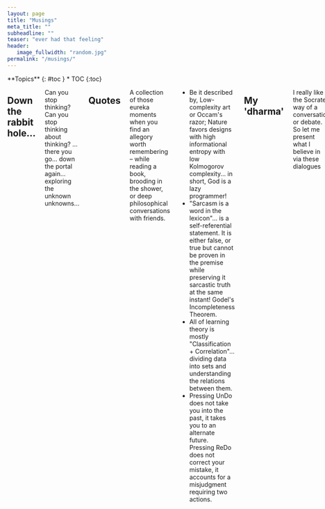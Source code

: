 ```yaml
---
layout: page
title: "Musings"
meta_title: ""
subheadline: ""
teaser: "ever had that feeling"
header:
   image_fullwidth: "random.jpg"
permalink: "/musings/"
---
```


<div class="row">
<div class="medium-8 medium-push-0 columns" markdown="1">
<div class="panel radius" markdown="1">
**Topics**
{: #toc }
*  TOC
{:toc}
</div>
</div><!-- /.medium-4.columns -->



<div class="medium-12 medium-pull-0 columns" markdown="1">

## Down the rabbit hole...
Can you stop thinking? Can you stop thinking about thinking? ... there you go... down the portal again... exploring the unknown unknowns...

## Quotes

A collection of those eureka moments when you find an allegory worth remembering – while reading a book, brooding in the shower, or deep philosophical conversations with friends.
* Be it described by, Low-complexity art or Occam's razor; Nature favors designs with high informational entropy with low Kolmogorov complexity... in short, God is a lazy programmer!
* "Sarcasm is a word in the lexicon"... is a self-referential statement. It is either false, or true but cannot be proven in the premise while preserving it sarcastic truth at the same instant! Godel's Incompleteness Theorem.
* All of learning theory is mostly "Classification + Correlation"... dividing data into sets and understanding the relations between them.
* Pressing UnDo does not take you into the past, it takes you to an alternate future. Pressing ReDo does not correct your mistake, it accounts for a misjudgment requiring two actions.

## My 'dharma'

I really like the Socrates way of a conversation or debate. So let me present what I believe in via these dialogues

### God and Mayonnaise

T: What are your views about god?

A: I don't think god is necessary. Yes, organised religion was necessary to guide people to morality. But in the current era of 
science; god is an added burden, a deviation from Occam's razor.

T: I would argue that god is Occam's razor. Believing in an omnipotent god resolves all problems. But, let's keep that aside for a 
while and assume that god is not necessary. But so is mayonnaise. But mayonnaise exists. There are no many things that you do not 
believe is necessary, or do not even know that it exist - but in reality, they do exist. How does that change the reality of its 
existance.

A: Yes, I do not know that mayonnaise brand americans use; that does not refute its existance. But, it is possible to totally live 
without mayonnaise. Removing mayonnaise from the equation of human civilization will not threaten the existence of the universe.

T: Some mayo based dishes would fail to exist then. But the non-existance of mayo to you does not mean it doesn't exist.

A: Yes. So mayo is known by more people, validating its existance. That is what give mayo its existance.

T: Atleast 1 person in the World believes that god exist. Does that mean there is god.

A: No. A mojority believing in something, or an individual believeing in something does not make it real. The difference between 
mayo is it can be sensed, experimented and physically tangibly manipulated by other human beings in the same way.

T: So is it with god. Theists agree how they experience god.

A: But so are dreams. That brings us to the dream agruement. Both mayo and god generates electrical signals in the neurons. Both 
dream and reality does. Why is one more real and another is fiction. Dreams are real in my arguement. Dreams are fragments of real 
thought caused by neural impulsed. They are as real as thinking of the notion of a god. Both creates realisitic signals. But just 
as we agree on dreams being just thoughts and not occuring in the physical world, so are divine miracles.

T: How do you distinguish that the mayo taste is physical while the dream of mayo is not?

A: Sensor fusion? In dreams, the starting sensor data is missing. We dont remeber the exact sight, smell or taste; we directly 
experience the mayo. In the reality, the low level sensor data is also accessable. It's not always black or white - under the 
effect of alcohol sometimes feels like dreamy, because we start to lose reception of the sensor data.

T: So is the feelings like loneliness, boredom, fear, also fake

A: No they are not. They are supported by idle sensor organs, or physical activities, etc.

T: So is god. God is one level meta. Existance of abstract feelings like fear, awe, happiness gives rise to god.

A: I don't mind accepting god as a meta-emotion. But as long as it stays in the category of emotion. Its meta property does not 
allow it to travel to the real World. It can however influence our emotion, just like emotions affect our actions. E.g. holy wars.

T: Holy wars are organised religion. We are talking about a personal god.

A: Then, as long as we do not believe praying will have a tangible effect.

T: Praying does help us attain peace.

A: I am ok as long as it just affects our emotions; and the emotions indirectly affect our actions. Praying to God does not heal. 
It gives us the mental courage to cope with the pain.

T: Why is that not necessary according to you?

A: Because, I can invoke the same courage without believing in the existance of a god. I do not need to equate god as a 
meta-emotion. God CAN be a meta-emotion; a subset of meta-emotions just like sense altering drugs; but it is not the only way. I am 
ok people deriving strength by believing in God. But I am not ok if they say that the Voyager is still continuing in space due to 
god's grace.

T: Well, there has been multiple possibilities when the space craft could have failed. Say it surviving means True (T). Thus it's 
current state is TTTT....n times.... Now, that is a 1 in $2^n$ chance, which is rare. A single False would make it fail.

A: It brings us to the argument of noogenesis. Why are there no aliens; intelligent by design; creationism. Yes, having existence 
from spontaneous quantum fluctions is an extremenly rare event. But, it is not so rare when put in the perspective of the time 
scale of the universe. Rather it is the contrary; by Fermi's paradox.

T: So either way, i.e. either only it is us who is created. Why does that not make you feel special? In the infinite complexity of 
the universe, is imagining an intelligence God like entity capable of creating us so difficult.

A: Aliens creating us and placing us precisely on Earth, listening silently to our prayers and beings vastly more powerful and 
potent is far easy to imagine logically to me - like Daniken's arguments. But something predating or encompassing the Universe is 
not.

T: What? If you can have the entropy required for intelligence, the same entropy would have existed in the early universe. The 
entire universe is atleast as intelligence as all intelligence of Earth put together.

A: Well, that still leaves the possibility that all the intelligence of the early universe got concentrated on Earth. But there is 
a catch. Intelligence is emergent. Earth did not have intelligent lifeforms in its initial days.

T: Was it embedded somewhere in the chaos?

A: Unlikely. QM allows spontaneous existence of things. There were no uranium or NaCl (needed for neural signals in thought) in the 
early universe. Deterministic intelligent designs getting conserved over nuclear fission is unlikely.

T: So what is intelligence. Because animals dont believe in gods! Looks like god is the result of complex thought.

A: Agree. Meta-emotion. The notion to understand the physical world gives rise to calculus or gods. It is like the renormalization 
factor to things we cannot explain so that everything sums up.

T: But that again brings us to what is real. Calculus is real. God is not according to you. How do you make the distinction. Both 
calculus and god solves problems humanity faces. Both are agreed upon by multiple factions.

A: Calculus is not real. It is a tool to make our lives easy; an approximation that helps us to calculate impossible things. Just 
like god.

T: Why shouldnt both be allowed to exist?

A: No problem in god existing. I am just suggesting an alternate method of solving the problem. In which one doesn't believe in a 
deus ex.

T: So does god exist?

A: I submit, the problem of god existing is not provable; just like the existance of infinity. No one has seen or experience infinity. It is not necessary, at the same time; knowing its capability and limitation is. Since it is not provable, discussing its real existance is beyond my scope.

## Fascinating Fiction
* Swastika - The Gateway To Time Travel
* Om - The Principal Syllable
* Area 51 - The Mystery Military Base
* Mathemagical Blackholes and Phi - The Elegance
* Biorhythm - How It Works
* God's Arrival - Kingdom of Heaven
* Aliens and Gods - Story of Niburu
* Magnetic Anti-gravity - Levitation
* Yang-Yin - Balance In Nature
* Ankh, Djed, Was - Egyptian Symbolism
* Panchbhutas - The Five Elements
* 11:11 Phenomenon - Guardian Angels
* Carbon - The Compounds of Life
* The 3 Secrets - Wonders of the World
* Predicting the future - Nostradamus to Paul The Octopus
* Mind waves - An unexplored force
* Deja Vu - Souls and Time revisited
* Puspakh Ratha and UFOs - A flying timeline 
* Fractals - From Here To Infinity
* Bionics and Hormones - Immortality In Our Grasp
* Augmented Reality - Alice In Wonderland
* The Tsangpo Gorge - The Hidden Cavern
* Göbekli Tepe - The History Of Man
* Mount Meru and Senai - Knocking On Heaven's Door
* Ark of Covenant - King Solomon's Mines
* Rama Setu - Mythology And History Mingles
* The Knights Templar - Preserving Bloodline
* Nicholas Roerich -  The Chintamani Stone's Power
* Dwarka - The Lost City
* Lucid Dreaming - Controlling The Demon
* DNA Memory - The Next Big Leap
* Space Elevators - Rail-guns For Low-cost Satellite Launch
* Aerogel and Carbon Nanotubes - Replacing Steel And Plastic

... so this is the place where I collect my ideas for future blog posts
